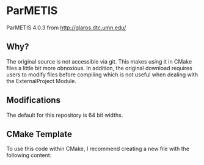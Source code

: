 # ParMETIS
ParMETIS 4.0.3 from http://glaros.dtc.umn.edu/

## Why?

The original source is not accessible via git. This makes using it in CMake
files a little bit more obnoxious. In addition, the original download requires
users to modify files before compiling which is not useful when dealing with the
ExternalProject Module.

## Modifications

The default for this repository is 64 bit widths. 

## CMake Template

To use this code within CMake, I recommend creating a new file with the
following content:
```


```